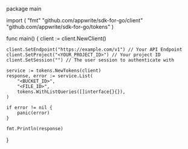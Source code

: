 package main

import (
    "fmt"
    "github.com/appwrite/sdk-for-go/client"
    "github.com/appwrite/sdk-for-go/tokens"
)

func main() {
    client := client.NewClient()

    client.SetEndpoint("https://example.com/v1") // Your API Endpoint
    client.SetProject("<YOUR_PROJECT_ID>") // Your project ID
    client.SetSession("") // The user session to authenticate with

    service := tokens.NewTokens(client)
    response, error := service.List(
        "<BUCKET_ID>",
        "<FILE_ID>",
        tokens.WithListQueries([]interface{}{}),
    )

    if error != nil {
        panic(error)
    }

    fmt.Println(response)
}
